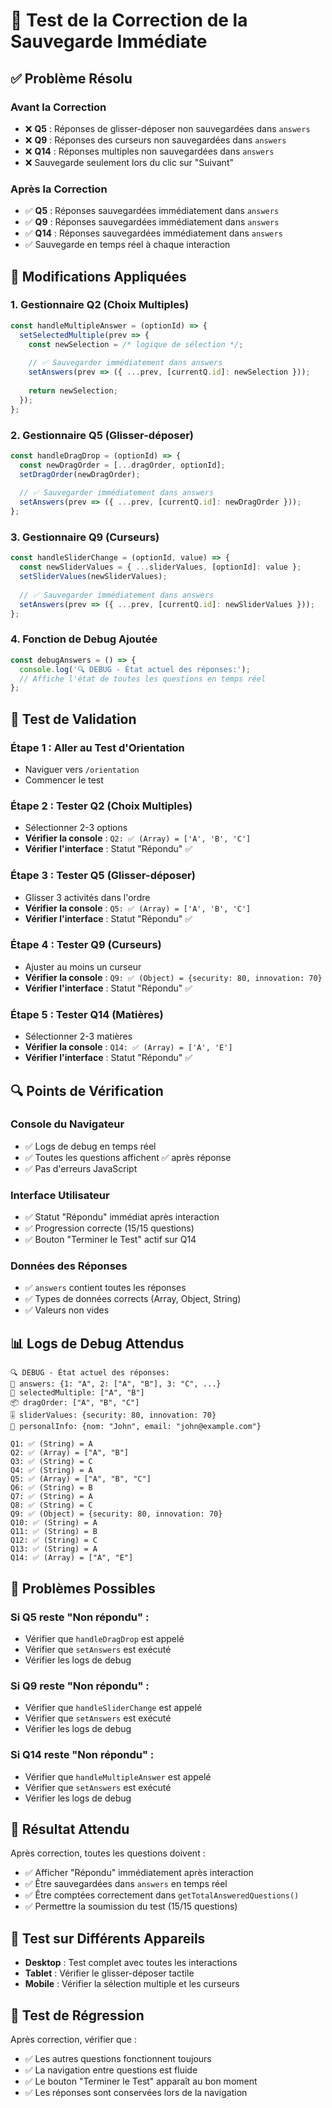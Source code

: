 # 🧪 Test de la Correction de la Sauvegarde Immédiate

## ✅ **Problème Résolu**

### **Avant la Correction**
- ❌ **Q5** : Réponses de glisser-déposer non sauvegardées dans `answers`
- ❌ **Q9** : Réponses des curseurs non sauvegardées dans `answers`
- ❌ **Q14** : Réponses multiples non sauvegardées dans `answers`
- ❌ Sauvegarde seulement lors du clic sur "Suivant"

### **Après la Correction**
- ✅ **Q5** : Réponses sauvegardées immédiatement dans `answers`
- ✅ **Q9** : Réponses sauvegardées immédiatement dans `answers`
- ✅ **Q14** : Réponses sauvegardées immédiatement dans `answers`
- ✅ Sauvegarde en temps réel à chaque interaction

## 🔧 **Modifications Appliquées**

### **1. Gestionnaire Q2 (Choix Multiples)**
```javascript
const handleMultipleAnswer = (optionId) => {
  setSelectedMultiple(prev => {
    const newSelection = /* logique de sélection */;
    
    // ✅ Sauvegarder immédiatement dans answers
    setAnswers(prev => ({ ...prev, [currentQ.id]: newSelection }));
    
    return newSelection;
  });
};
```

### **2. Gestionnaire Q5 (Glisser-déposer)**
```javascript
const handleDragDrop = (optionId) => {
  const newDragOrder = [...dragOrder, optionId];
  setDragOrder(newDragOrder);
  
  // ✅ Sauvegarder immédiatement dans answers
  setAnswers(prev => ({ ...prev, [currentQ.id]: newDragOrder }));
};
```

### **3. Gestionnaire Q9 (Curseurs)**
```javascript
const handleSliderChange = (optionId, value) => {
  const newSliderValues = { ...sliderValues, [optionId]: value };
  setSliderValues(newSliderValues);
  
  // ✅ Sauvegarder immédiatement dans answers
  setAnswers(prev => ({ ...prev, [currentQ.id]: newSliderValues }));
};
```

### **4. Fonction de Debug Ajoutée**
```javascript
const debugAnswers = () => {
  console.log('🔍 DEBUG - État actuel des réponses:');
  // Affiche l'état de toutes les questions en temps réel
};
```

## 🧪 **Test de Validation**

### **Étape 1 : Aller au Test d'Orientation**
- Naviguer vers `/orientation`
- Commencer le test

### **Étape 2 : Tester Q2 (Choix Multiples)**
- Sélectionner 2-3 options
- **Vérifier la console** : `Q2: ✅ (Array) = ['A', 'B', 'C']`
- **Vérifier l'interface** : Statut "Répondu" ✅

### **Étape 3 : Tester Q5 (Glisser-déposer)**
- Glisser 3 activités dans l'ordre
- **Vérifier la console** : `Q5: ✅ (Array) = ['A', 'B', 'C']`
- **Vérifier l'interface** : Statut "Répondu" ✅

### **Étape 4 : Tester Q9 (Curseurs)**
- Ajuster au moins un curseur
- **Vérifier la console** : `Q9: ✅ (Object) = {security: 80, innovation: 70}`
- **Vérifier l'interface** : Statut "Répondu" ✅

### **Étape 5 : Tester Q14 (Matières)**
- Sélectionner 2-3 matières
- **Vérifier la console** : `Q14: ✅ (Array) = ['A', 'E']`
- **Vérifier l'interface** : Statut "Répondu" ✅

## 🔍 **Points de Vérification**

### **Console du Navigateur**
- ✅ Logs de debug en temps réel
- ✅ Toutes les questions affichent ✅ après réponse
- ✅ Pas d'erreurs JavaScript

### **Interface Utilisateur**
- ✅ Statut "Répondu" immédiat après interaction
- ✅ Progression correcte (15/15 questions)
- ✅ Bouton "Terminer le Test" actif sur Q14

### **Données des Réponses**
- ✅ `answers` contient toutes les réponses
- ✅ Types de données corrects (Array, Object, String)
- ✅ Valeurs non vides

## 📊 **Logs de Debug Attendus**

```
🔍 DEBUG - État actuel des réponses:
📝 answers: {1: "A", 2: ["A", "B"], 3: "C", ...}
🔄 selectedMultiple: ["A", "B"]
📦 dragOrder: ["A", "B", "C"]
🎚️ sliderValues: {security: 80, innovation: 70}
👤 personalInfo: {nom: "John", email: "john@example.com"}

Q1: ✅ (String) = A
Q2: ✅ (Array) = ["A", "B"]
Q3: ✅ (String) = C
Q4: ✅ (String) = A
Q5: ✅ (Array) = ["A", "B", "C"]
Q6: ✅ (String) = B
Q7: ✅ (String) = A
Q8: ✅ (String) = C
Q9: ✅ (Object) = {security: 80, innovation: 70}
Q10: ✅ (String) = A
Q11: ✅ (String) = B
Q12: ✅ (String) = C
Q13: ✅ (String) = A
Q14: ✅ (Array) = ["A", "E"]
```

## 🚨 **Problèmes Possibles**

### **Si Q5 reste "Non répondu" :**
- Vérifier que `handleDragDrop` est appelé
- Vérifier que `setAnswers` est exécuté
- Vérifier les logs de debug

### **Si Q9 reste "Non répondu" :**
- Vérifier que `handleSliderChange` est appelé
- Vérifier que `setAnswers` est exécuté
- Vérifier les logs de debug

### **Si Q14 reste "Non répondu" :**
- Vérifier que `handleMultipleAnswer` est appelé
- Vérifier que `setAnswers` est exécuté
- Vérifier les logs de debug

## 🎯 **Résultat Attendu**

Après correction, toutes les questions doivent :
- ✅ Afficher "Répondu" immédiatement après interaction
- ✅ Être sauvegardées dans `answers` en temps réel
- ✅ Être comptées correctement dans `getTotalAnsweredQuestions()`
- ✅ Permettre la soumission du test (15/15 questions)

## 📱 **Test sur Différents Appareils**

- **Desktop** : Test complet avec toutes les interactions
- **Tablet** : Vérifier le glisser-déposer tactile
- **Mobile** : Vérifier la sélection multiple et les curseurs

## 🔄 **Test de Régression**

Après correction, vérifier que :
- ✅ Les autres questions fonctionnent toujours
- ✅ La navigation entre questions est fluide
- ✅ Le bouton "Terminer le Test" apparaît au bon moment
- ✅ Les réponses sont conservées lors de la navigation
